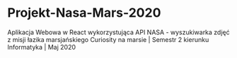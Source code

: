 # Projekt-Nasa-Mars-2020
Aplikacja Webowa w React wykorzystująca API NASA - wyszukiwarka zdjęć z misji łazika marsjańskiego Curiosity na marsie | Semestr 2 kierunku Informatyka | Maj 2020
